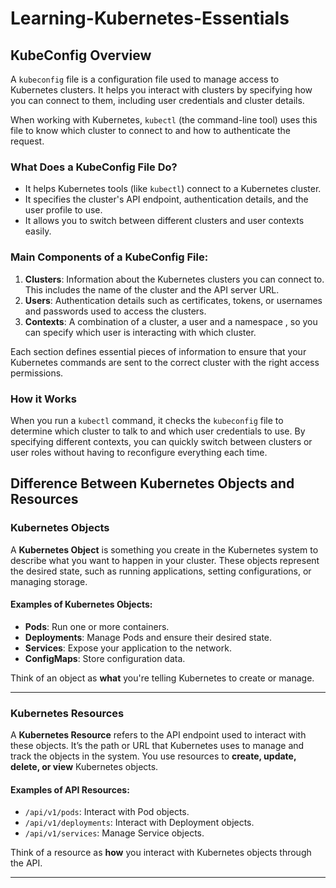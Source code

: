 # Learning-Kubernetes-Essentials


## KubeConfig Overview

A `kubeconfig` file is a configuration file used to manage access to Kubernetes clusters. It helps you interact with clusters by specifying how you can connect to them, including user credentials and cluster details.

When working with Kubernetes, `kubectl` (the command-line tool) uses this file to know which cluster to connect to and how to authenticate the request.

### What Does a KubeConfig File Do?

- It helps Kubernetes tools (like `kubectl`) connect to a Kubernetes cluster.
- It specifies the cluster's API endpoint, authentication details, and the user profile to use.
- It allows you to switch between different clusters and user contexts easily.

### Main Components of a KubeConfig File:

1. **Clusters**: Information about the Kubernetes clusters you can connect to. This includes the name of the cluster and the API server URL.
2. **Users**: Authentication details such as certificates, tokens, or usernames and passwords used to access the clusters.
3. **Contexts**: A combination of a cluster, a user and a namespace , so you can specify which user is interacting with which cluster.

Each section defines essential pieces of information to ensure that your Kubernetes commands are sent to the correct cluster with the right access permissions.

### How it Works

When you run a `kubectl` command, it checks the `kubeconfig` file to determine which cluster to talk to and which user credentials to use. By specifying different contexts, you can quickly switch between clusters or user roles without having to reconfigure everything each time.

## Difference Between Kubernetes Objects and Resources

### Kubernetes Objects
A **Kubernetes Object** is something you create in the Kubernetes system to describe what you want to happen in your cluster. These objects represent the desired state, such as running applications, setting configurations, or managing storage.

#### Examples of Kubernetes Objects:
- **Pods**: Run one or more containers.
- **Deployments**: Manage Pods and ensure their desired state.
- **Services**: Expose your application to the network.
- **ConfigMaps**: Store configuration data.

Think of an object as **what** you're telling Kubernetes to create or manage.

---

### Kubernetes Resources
A **Kubernetes Resource** refers to the API endpoint used to interact with these objects. It’s the path or URL that Kubernetes uses to manage and track the objects in the system. You use resources to **create, update, delete, or view** Kubernetes objects.

#### Examples of API Resources:
- `/api/v1/pods`: Interact with Pod objects.
- `/api/v1/deployments`: Interact with Deployment objects.
- `/api/v1/services`: Manage Service objects.

Think of a resource as **how** you interact with Kubernetes objects through the API.

---
